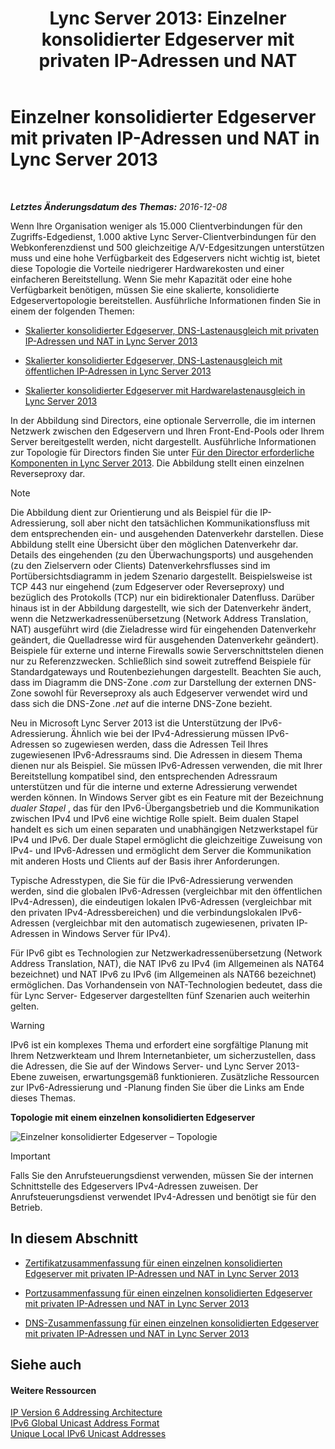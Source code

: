 ﻿---
title: 'Lync Server 2013: Einzelner konsolidierter Edgeserver mit privaten IP-Adressen und NAT'
TOCTitle: Einzelner konsolidierter Edgeserver mit privaten IP-Adressen und NAT
ms:assetid: e1e5189e-f17d-45e9-b177-e0e6f97f8951
ms:mtpsurl: https://technet.microsoft.com/de-de/library/Gg399001(v=OCS.15)
ms:contentKeyID: 49295677
ms.date: 12/10/2016
mtps_version: v=OCS.15
ms.translationtype: HT
---

# Einzelner konsolidierter Edgeserver mit privaten IP-Adressen und NAT in Lync Server 2013

 

_**Letztes Änderungsdatum des Themas:** 2016-12-08_

Wenn Ihre Organisation weniger als 15.000 Clientverbindungen für den Zugriffs-Edgedienst, 1.000 aktive Lync Server-Clientverbindungen für den Webkonferenzdienst und 500 gleichzeitige A/V-Edgesitzungen unterstützen muss und eine hohe Verfügbarkeit des Edgeservers nicht wichtig ist, bietet diese Topologie die Vorteile niedrigerer Hardwarekosten und einer einfacheren Bereitstellung. Wenn Sie mehr Kapazität oder eine hohe Verfügbarkeit benötigen, müssen Sie eine skalierte, konsolidierte Edgeservertopologie bereitstellen. Ausführliche Informationen finden Sie in einem der folgenden Themen:

  - [Skalierter konsolidierter Edgeserver, DNS-Lastenausgleich mit privaten IP-Adressen und NAT in Lync Server 2013](lync-server-2013-scaled-consolidated-edge-dns-load-balancing-with-private-ip-addresses-using-nat.md)

  - [Skalierter konsolidierter Edgeserver, DNS-Lastenausgleich mit öffentlichen IP-Adressen in Lync Server 2013](lync-server-2013-scaled-consolidated-edge-dns-load-balancing-with-public-ip-addresses.md)

  - [Skalierter konsolidierter Edgeserver mit Hardwarelastenausgleich in Lync Server 2013](lync-server-2013-scaled-consolidated-edge-with-hardware-load-balancers.md)

In der Abbildung sind Directors, eine optionale Serverrolle, die im internen Netzwerk zwischen den Edgeservern und Ihren Front-End-Pools oder Ihrem Server bereitgestellt werden, nicht dargestellt. Ausführliche Informationen zur Topologie für Directors finden Sie unter [Für den Director erforderliche Komponenten in Lync Server 2013](lync-server-2013-components-required-for-the-director.md). Die Abbildung stellt einen einzelnen Reverseproxy dar.


> [!NOTE]
> Die Abbildung dient zur Orientierung und als Beispiel für die IP-Adressierung, soll aber nicht den tatsächlichen Kommunikationsfluss mit dem entsprechenden ein- und ausgehenden Datenverkehr darstellen. Diese Abbildung stellt eine Übersicht über den möglichen Datenverkehr dar. Details des eingehenden (zu den Überwachungsports) und ausgehenden (zu den Zielservern oder Clients) Datenverkehrsflusses sind im Portübersichtsdiagramm in jedem Szenario dargestellt. Beispielsweise ist TCP&nbsp;443 nur eingehend (zum Edgeserver oder Reverseproxy) und bezüglich des Protokolls (TCP) nur ein bidirektionaler Datenfluss. Darüber hinaus ist in der Abbildung dargestellt, wie sich der Datenverkehr ändert, wenn die Netzwerkadressenübersetzung (Network Address Translation, NAT) ausgeführt wird (die Zieladresse wird für eingehenden Datenverkehr geändert, die Quelladresse wird für ausgehenden Datenverkehr geändert). Beispiele für externe und interne Firewalls sowie Serverschnittstelen dienen nur zu Referenzzwecken. Schließlich sind soweit zutreffend Beispiele für Standardgateways und Routenbeziehungen dargestellt. Beachten Sie auch, dass im Diagramm die DNS-Zone <EM>.com</EM> zur Darstellung der externen DNS-Zone sowohl für Reverseproxy als auch Edgeserver verwendet wird und dass sich die DNS-Zone <EM>.net</EM> auf die interne DNS-Zone bezieht.



Neu in Microsoft Lync Server 2013 ist die Unterstützung der IPv6-Adressierung. Ähnlich wie bei der IPv4-Adressierung müssen IPv6-Adressen so zugewiesen werden, dass die Adressen Teil Ihres zugewiesenen IPv6-Adressraums sind. Die Adressen in diesem Thema dienen nur als Beispiel. Sie müssen IPv6-Adressen verwenden, die mit Ihrer Bereitstellung kompatibel sind, den entsprechenden Adressraum unterstützen und für die interne und externe Adressierung verwendet werden können. In Windows Server gibt es ein Feature mit der Bezeichnung *dualer Stapel* , das für den IPv6-Übergangsbetrieb und die Kommunikation zwischen IPv4 und IPv6 eine wichtige Rolle spielt. Beim dualen Stapel handelt es sich um einen separaten und unabhängigen Netzwerkstapel für IPv4 und IPv6. Der duale Stapel ermöglicht die gleichzeitige Zuweisung von IPv4- und IPv6-Adressen und ermöglicht dem Server die Kommunikation mit anderen Hosts und Clients auf der Basis ihrer Anforderungen.

Typische Adresstypen, die Sie für die IPv6-Adressierung verwenden werden, sind die globalen IPv6-Adressen (vergleichbar mit den öffentlichen IPv4-Adressen), die eindeutigen lokalen IPv6-Adressen (vergleichbar mit den privaten IPv4-Adressbereichen) und die verbindungslokalen IPv6-Adressen (vergleichbar mit den automatisch zugewiesenen, privaten IP-Adressen in Windows Server für IPv4).

Für IPv6 gibt es Technologien zur Netzwerkadressenübersetzung (Network Address Translation, NAT), die NAT IPv6 zu IPv4 (im Allgemeinen als NAT64 bezeichnet) und NAT IPv6 zu IPv6 (im Allgemeinen als NAT66 bezeichnet) ermöglichen. Das Vorhandensein von NAT-Technologien bedeutet, dass die für Lync Server- Edgeserver dargestellten fünf Szenarien auch weiterhin gelten.


> [!WARNING]
> IPv6 ist ein komplexes Thema und erfordert eine sorgfältige Planung mit Ihrem Netzwerkteam und Ihrem Internetanbieter, um sicherzustellen, dass die Adressen, die Sie auf der Windows Server- und Lync Server 2013-Ebene zuweisen, erwartungsgemäß funktionieren. Zusätzliche Ressourcen zur IPv6-Adressierung und -Planung finden Sie über die Links am Ende dieses Themas.



**Topologie mit einem einzelnen konsolidierten Edgeserver**

![Einzelner konsolidierter Edgeserver – Topologie](images/Gg399001.d9b889c1-587c-4732-9b68-841186ccff78(OCS.15).jpg "Einzelner konsolidierter Edgeserver – Topologie")


> [!IMPORTANT]
> Falls Sie den Anrufsteuerungsdienst verwenden, müssen Sie der internen Schnittstelle des Edgeservers IPv4-Adressen zuweisen. Der Anrufsteuerungsdienst verwendet IPv4-Adressen und benötigt sie für den Betrieb.



## In diesem Abschnitt

  - [Zertifikatzusammenfassung für einen einzelnen konsolidierten Edgeserver mit privaten IP-Adressen und NAT in Lync Server 2013](lync-server-2013-certificate-summary-single-consolidated-edge-with-private-ip-addresses-using-nat.md)

  - [Portzusammenfassung für einen einzelnen konsolidierten Edgeserver mit privaten IP-Adressen und NAT in Lync Server 2013](lync-server-2013-port-summary-single-consolidated-edge-with-private-ip-addresses-using-nat.md)

  - [DNS-Zusammenfassung für einen einzelnen konsolidierten Edgeserver mit privaten IP-Adressen und NAT in Lync Server 2013](lync-server-2013-dns-summary-single-consolidated-edge-with-private-ip-addresses-using-nat.md)

## Siehe auch

#### Weitere Ressourcen

[IP Version 6 Addressing Architecture](http://tools.ietf.org/html/rfc4291)  
[IPv6 Global Unicast Address Format](http://tools.ietf.org/html/rfc3587)  
[Unique Local IPv6 Unicast Addresses](http://tools.ietf.org/html/rfc4193)

